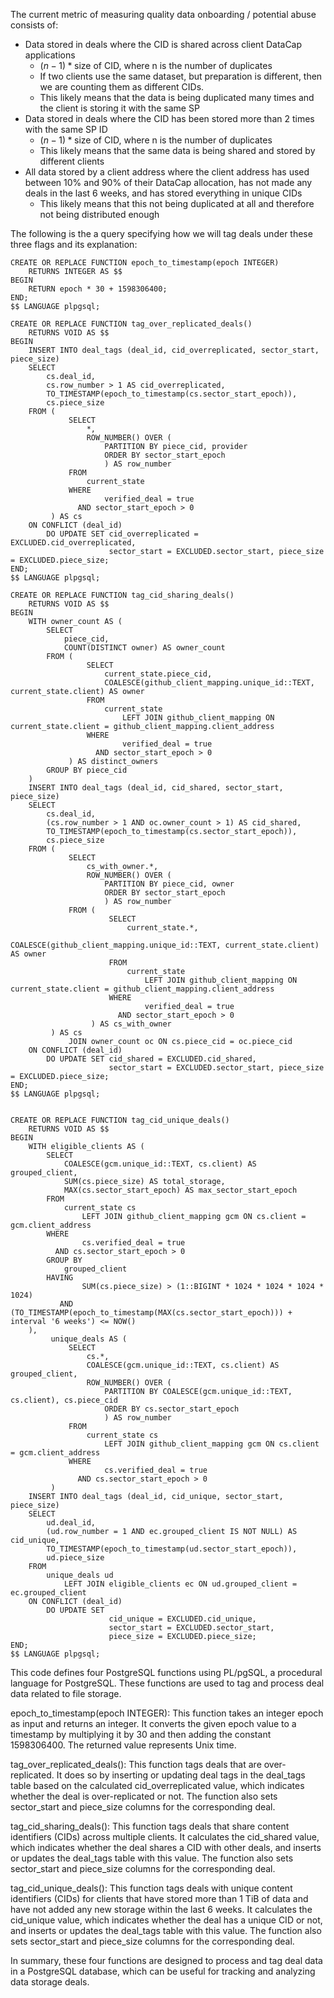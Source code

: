 The current metric of measuring quality data onboarding / potential abuse consists of:
- Data stored in deals where the CID is shared across client DataCap applications 
    - $(n-1)*\text{size of CID}$, where n is the number of duplicates
    - If two clients use the same dataset, but preparation is different, then we are counting them as different CIDs.
    - This likely means that the data is being duplicated many times and the client is storing it with the same SP
- Data stored in deals where the CID has been stored more than 2 times with the same SP ID
    - $(n-1)*\text{size of CID}$, where n is the number of duplicates
    - This likely means that the same data is being shared and stored by different clients
- All data stored by a client address where the client address has used between 10% and 90% of their DataCap allocation, has not made any deals in the last 6 weeks, and has stored everything in unique CIDs
    - This likely means that this not being duplicated at all and therefore not being distributed enough

The following is the a query specifying how we will tag deals under these three flags and its explanation:

```
CREATE OR REPLACE FUNCTION epoch_to_timestamp(epoch INTEGER)
    RETURNS INTEGER AS $$
BEGIN
    RETURN epoch * 30 + 1598306400;
END;
$$ LANGUAGE plpgsql;

CREATE OR REPLACE FUNCTION tag_over_replicated_deals()
    RETURNS VOID AS $$
BEGIN
    INSERT INTO deal_tags (deal_id, cid_overreplicated, sector_start, piece_size)
    SELECT
        cs.deal_id,
        cs.row_number > 1 AS cid_overreplicated,
        TO_TIMESTAMP(epoch_to_timestamp(cs.sector_start_epoch)),
        cs.piece_size
    FROM (
             SELECT
                 *,
                 ROW_NUMBER() OVER (
                     PARTITION BY piece_cid, provider
                     ORDER BY sector_start_epoch
                     ) AS row_number
             FROM
                 current_state
             WHERE
                     verified_deal = true
               AND sector_start_epoch > 0
         ) AS cs
    ON CONFLICT (deal_id)
        DO UPDATE SET cid_overreplicated = EXCLUDED.cid_overreplicated,
                      sector_start = EXCLUDED.sector_start, piece_size = EXCLUDED.piece_size;
END;
$$ LANGUAGE plpgsql;

CREATE OR REPLACE FUNCTION tag_cid_sharing_deals()
    RETURNS VOID AS $$
BEGIN
    WITH owner_count AS (
        SELECT
            piece_cid,
            COUNT(DISTINCT owner) AS owner_count
        FROM (
                 SELECT
                     current_state.piece_cid,
                     COALESCE(github_client_mapping.unique_id::TEXT, current_state.client) AS owner
                 FROM
                     current_state
                         LEFT JOIN github_client_mapping ON current_state.client = github_client_mapping.client_address
                 WHERE
                         verified_deal = true
                   AND sector_start_epoch > 0
             ) AS distinct_owners
        GROUP BY piece_cid
    )
    INSERT INTO deal_tags (deal_id, cid_shared, sector_start, piece_size)
    SELECT
        cs.deal_id,
        (cs.row_number > 1 AND oc.owner_count > 1) AS cid_shared,
        TO_TIMESTAMP(epoch_to_timestamp(cs.sector_start_epoch)),
        cs.piece_size
    FROM (
             SELECT
                 cs_with_owner.*,
                 ROW_NUMBER() OVER (
                     PARTITION BY piece_cid, owner
                     ORDER BY sector_start_epoch
                     ) AS row_number
             FROM (
                      SELECT
                          current_state.*,
                          COALESCE(github_client_mapping.unique_id::TEXT, current_state.client) AS owner
                      FROM
                          current_state
                              LEFT JOIN github_client_mapping ON current_state.client = github_client_mapping.client_address
                      WHERE
                              verified_deal = true
                        AND sector_start_epoch > 0
                  ) AS cs_with_owner
         ) AS cs
             JOIN owner_count oc ON cs.piece_cid = oc.piece_cid
    ON CONFLICT (deal_id)
        DO UPDATE SET cid_shared = EXCLUDED.cid_shared,
                      sector_start = EXCLUDED.sector_start, piece_size = EXCLUDED.piece_size;
END;
$$ LANGUAGE plpgsql;


CREATE OR REPLACE FUNCTION tag_cid_unique_deals()
    RETURNS VOID AS $$
BEGIN
    WITH eligible_clients AS (
        SELECT
            COALESCE(gcm.unique_id::TEXT, cs.client) AS grouped_client,
            SUM(cs.piece_size) AS total_storage,
            MAX(cs.sector_start_epoch) AS max_sector_start_epoch
        FROM
            current_state cs
                LEFT JOIN github_client_mapping gcm ON cs.client = gcm.client_address
        WHERE
                cs.verified_deal = true
          AND cs.sector_start_epoch > 0
        GROUP BY
            grouped_client
        HAVING
                SUM(cs.piece_size) > (1::BIGINT * 1024 * 1024 * 1024 * 1024)
           AND (TO_TIMESTAMP(epoch_to_timestamp(MAX(cs.sector_start_epoch))) + interval '6 weeks') <= NOW()
    ),
         unique_deals AS (
             SELECT
                 cs.*,
                 COALESCE(gcm.unique_id::TEXT, cs.client) AS grouped_client,
                 ROW_NUMBER() OVER (
                     PARTITION BY COALESCE(gcm.unique_id::TEXT, cs.client), cs.piece_cid
                     ORDER BY cs.sector_start_epoch
                     ) AS row_number
             FROM
                 current_state cs
                     LEFT JOIN github_client_mapping gcm ON cs.client = gcm.client_address
             WHERE
                     cs.verified_deal = true
               AND cs.sector_start_epoch > 0
         )
    INSERT INTO deal_tags (deal_id, cid_unique, sector_start, piece_size)
    SELECT
        ud.deal_id,
        (ud.row_number = 1 AND ec.grouped_client IS NOT NULL) AS cid_unique,
        TO_TIMESTAMP(epoch_to_timestamp(ud.sector_start_epoch)),
        ud.piece_size
    FROM
        unique_deals ud
            LEFT JOIN eligible_clients ec ON ud.grouped_client = ec.grouped_client
    ON CONFLICT (deal_id)
        DO UPDATE SET
                      cid_unique = EXCLUDED.cid_unique,
                      sector_start = EXCLUDED.sector_start,
                      piece_size = EXCLUDED.piece_size;
END;
$$ LANGUAGE plpgsql;
```
This code defines four PostgreSQL functions using PL/pgSQL, a procedural language for PostgreSQL. These functions are used to tag and process deal data related to file storage.

epoch_to_timestamp(epoch INTEGER): This function takes an integer epoch as input and returns an integer. It converts the given epoch value to a timestamp by multiplying it by 30 and then adding the constant 1598306400. The returned value represents Unix time.

tag_over_replicated_deals(): This function tags deals that are over-replicated. It does so by inserting or updating deal tags in the deal_tags table based on the calculated cid_overreplicated value, which indicates whether the deal is over-replicated or not. The function also sets sector_start and piece_size columns for the corresponding deal.

tag_cid_sharing_deals(): This function tags deals that share content identifiers (CIDs) across multiple clients. It calculates the cid_shared value, which indicates whether the deal shares a CID with other deals, and inserts or updates the deal_tags table with this value. The function also sets sector_start and piece_size columns for the corresponding deal.

tag_cid_unique_deals(): This function tags deals with unique content identifiers (CIDs) for clients that have stored more than 1 TiB of data and have not added any new storage within the last 6 weeks. It calculates the cid_unique value, which indicates whether the deal has a unique CID or not, and inserts or updates the deal_tags table with this value. The function also sets sector_start and piece_size columns for the corresponding deal.

In summary, these four functions are designed to process and tag deal data in a PostgreSQL database, which can be useful for tracking and analyzing data storage deals.
